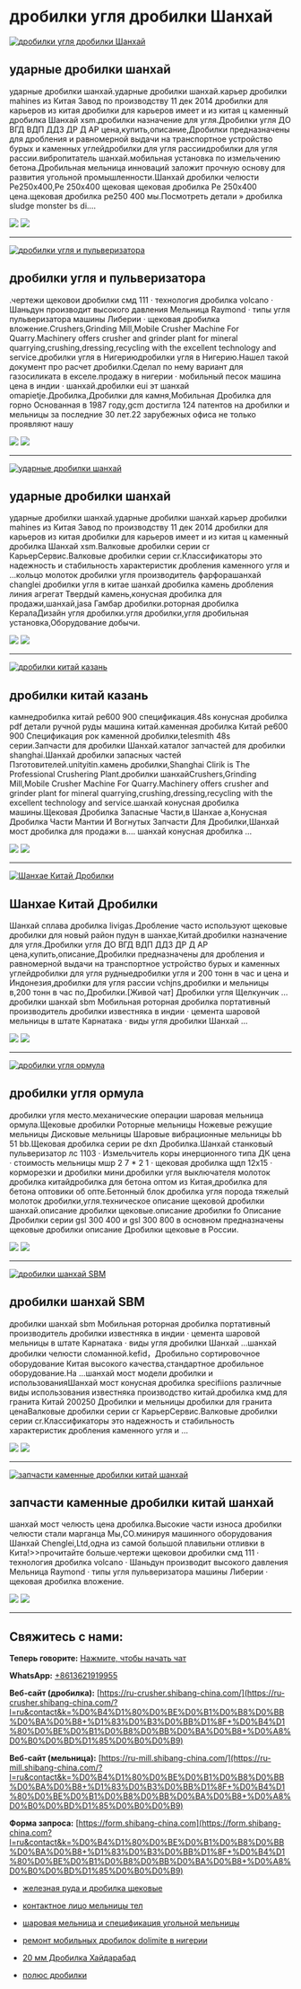 # дробилки угля дробилки Шанхай

<a href="https://swt.shibang-china.com/?l=ru&img&k=%D0%B4%D1%80%D0%BE%D0%B1%D0%B8%D0%BB%D0%BA%D0%B8+%D1%83%D0%B3%D0%BB%D1%8F+%D0%B4%D1%80%D0%BE%D0%B1%D0%B8%D0%BB%D0%BA%D0%B8+%D0%A8%D0%B0%D0%BD%D1%85%D0%B0%D0%B9" target="_blank">![дробилки угля дробилки Шанхай](http://static.shibang-china.com/all-800x300/1159.jpg)</a>

## ударные дробилки шанхай
ударные дробилки шанхай.ударные дробилки шанхай.карьер дробилки mahines из Китая Завод по производству 11 дек 2014 дробилки для карьеров из китая дробилки для карьеров имеет и из китая ц каменный дробилка Шанхай xsm.дробилки назначение для угля.Дробилки угля ДО ВГД ВДП ДДЗ ДР Д АР цена,купить,описание,Дробилки предназначены для дробления и равномерной выдачи на транспортное устройство бурых и каменных углейдробилки для угля рассиидробилки для угля рассии.вибропитатель шанхай.мобильная установка по измельчению бетона.Дробильная мельница инноваций заложит прочную основу для развития угольной промышленности.Шанхай дробилки челюсти Pe250x400,Pe 250x400 щековая щековая дробилка Pe 250x400 цена.щековая дробилка pe250 400 мы.Посмотреть детали &#187; дробилка sludge monster bs di.…


<a href="https://whatsapp.shibangsoft.com/WhatsApp.php" target="_blank" title="WhatsApp">![](http://static.shibang-china.com/icon/whatsapp.png)</a> <a href="https://swt.shibang-china.com/?l=ru&icon&k=%D0%B4%D1%80%D0%BE%D0%B1%D0%B8%D0%BB%D0%BA%D0%B8+%D1%83%D0%B3%D0%BB%D1%8F+%D0%B4%D1%80%D0%BE%D0%B1%D0%B8%D0%BB%D0%BA%D0%B8+%D0%A8%D0%B0%D0%BD%D1%85%D0%B0%D0%B9" target="_blank">![](http://static.shibang-china.com/icon/chat-ru.png)</a>

---

<a href="https://swt.shibang-china.com/?l=ru&img&k=%D0%B4%D1%80%D0%BE%D0%B1%D0%B8%D0%BB%D0%BA%D0%B8+%D1%83%D0%B3%D0%BB%D1%8F+%D0%B4%D1%80%D0%BE%D0%B1%D0%B8%D0%BB%D0%BA%D0%B8+%D0%A8%D0%B0%D0%BD%D1%85%D0%B0%D0%B9" target="_blank">![дробилки угля и пульверизатора](http://static.shibang-china.com/all-800x300/52.jpg)</a>

## дробилки угля и пульверизатора
.чертежи щековои дробилки смд 111 &#183; технология дробилка volcano &#183; Шаньдун производит высокого давления Мельница Raymond &#183; типы угля пульверизатора машины Либерии &#183; щековая дробилка вложение.Crushers,Grinding Mill,Mobile Crusher Machine For Quarry.Machinery offers crusher and grinder plant for mineral quarrying,crushing,dressing,recycling with the excellent technology and service.дробилки угля в Нигериюдробилки угля в Нигерию.Нашел такой документ про расчет дробилки.Сделал по нему вариант для газосиликата в екселе.продажу в нигерии &#183; мобильный песок машина цена в индии &#183; шанхай.дробилки eui эт шанхай omapietje.Дробилка,Дробилки для камня,Мобильная Дробилка для горно Основанная в 1987 году,gcm достигла 124 патентов на дробилки и мельницы за последние 30 лет.22 зарубежных офиса не только проявляют нашу


<a href="https://whatsapp.shibangsoft.com/WhatsApp.php" target="_blank" title="WhatsApp">![](http://static.shibang-china.com/icon/whatsapp.png)</a> <a href="https://swt.shibang-china.com/?l=ru&icon&k=%D0%B4%D1%80%D0%BE%D0%B1%D0%B8%D0%BB%D0%BA%D0%B8+%D1%83%D0%B3%D0%BB%D1%8F+%D0%B4%D1%80%D0%BE%D0%B1%D0%B8%D0%BB%D0%BA%D0%B8+%D0%A8%D0%B0%D0%BD%D1%85%D0%B0%D0%B9" target="_blank">![](http://static.shibang-china.com/icon/chat-ru.png)</a>

---

<a href="https://swt.shibang-china.com/?l=ru&img&k=%D0%B4%D1%80%D0%BE%D0%B1%D0%B8%D0%BB%D0%BA%D0%B8+%D1%83%D0%B3%D0%BB%D1%8F+%D0%B4%D1%80%D0%BE%D0%B1%D0%B8%D0%BB%D0%BA%D0%B8+%D0%A8%D0%B0%D0%BD%D1%85%D0%B0%D0%B9" target="_blank">![ударные дробилки шанхай](http://static.shibang-china.com/all-800x300/861.jpg)</a>

## ударные дробилки шанхай
ударные дробилки шанхай.ударные дробилки шанхай.карьер дробилки mahines из Китая Завод по производству 11 дек 2014 дробилки для карьеров из китая дробилки для карьеров имеет и из китая ц каменный дробилка Шанхай xsm.Валковые дробилки серии cr КарьерСервис.Валковые дробилки серии cr.Классификаторы это надежность и стабильность характеристик дробления каменного угля и …кольцо молоток дробилки угля производитель фарфорашанхай changlei дробилки угля в китае шанхай дробилка камень дробления линия агрегат Твердый камень,конусная дробилка для продажи,шанхай,jasa Гамбар дробилки.роторная дробилка КералаДизайн угля дробилки.угля дробилки,угля дробильная установка,Оборудование добычи.


<a href="https://whatsapp.shibangsoft.com/WhatsApp.php" target="_blank" title="WhatsApp">![](http://static.shibang-china.com/icon/whatsapp.png)</a> <a href="https://swt.shibang-china.com/?l=ru&icon&k=%D0%B4%D1%80%D0%BE%D0%B1%D0%B8%D0%BB%D0%BA%D0%B8+%D1%83%D0%B3%D0%BB%D1%8F+%D0%B4%D1%80%D0%BE%D0%B1%D0%B8%D0%BB%D0%BA%D0%B8+%D0%A8%D0%B0%D0%BD%D1%85%D0%B0%D0%B9" target="_blank">![](http://static.shibang-china.com/icon/chat-ru.png)</a>

---

<a href="https://swt.shibang-china.com/?l=ru&img&k=%D0%B4%D1%80%D0%BE%D0%B1%D0%B8%D0%BB%D0%BA%D0%B8+%D1%83%D0%B3%D0%BB%D1%8F+%D0%B4%D1%80%D0%BE%D0%B1%D0%B8%D0%BB%D0%BA%D0%B8+%D0%A8%D0%B0%D0%BD%D1%85%D0%B0%D0%B9" target="_blank">![дробилки китай казань](http://static.shibang-china.com/all-800x300/429.jpg)</a>

## дробилки китай казань
камнедробилка китай pe600 900 спецификация.48s конусная дробилка pdf детали ручной руды машина китай.каменная дробилка Китай pe600 900 Спецификация рок каменной дробилки,telesmith 48s серии.Запчасти для дробилки Шанхай.каталог запчастей для дробилки shanghai.Шанхай дробилки запасных частей Пзготовителей.unityitin.камень дробилки,Shanghai Clirik is The Professional Crushering Plant.дробилки шанхайCrushers,Grinding Mill,Mobile Crusher Machine For Quarry.Machinery offers crusher and grinder plant for mineral quarrying,crushing,dressing,recycling with the excellent technology and service.шанхай конусная дробилка машины.Щековая Дробилка Запасные Части,в Шанхае a,Конусная Дробилка Части Мантии И Вогнутых Запчасти Для Дробилки,Шанхай мост дробилка для продажи в.… шанхай конусная дробилка …


<a href="https://whatsapp.shibangsoft.com/WhatsApp.php" target="_blank" title="WhatsApp">![](http://static.shibang-china.com/icon/whatsapp.png)</a> <a href="https://swt.shibang-china.com/?l=ru&icon&k=%D0%B4%D1%80%D0%BE%D0%B1%D0%B8%D0%BB%D0%BA%D0%B8+%D1%83%D0%B3%D0%BB%D1%8F+%D0%B4%D1%80%D0%BE%D0%B1%D0%B8%D0%BB%D0%BA%D0%B8+%D0%A8%D0%B0%D0%BD%D1%85%D0%B0%D0%B9" target="_blank">![](http://static.shibang-china.com/icon/chat-ru.png)</a>

---

<a href="https://swt.shibang-china.com/?l=ru&img&k=%D0%B4%D1%80%D0%BE%D0%B1%D0%B8%D0%BB%D0%BA%D0%B8+%D1%83%D0%B3%D0%BB%D1%8F+%D0%B4%D1%80%D0%BE%D0%B1%D0%B8%D0%BB%D0%BA%D0%B8+%D0%A8%D0%B0%D0%BD%D1%85%D0%B0%D0%B9" target="_blank">![Шанхае Китай Дробилки](http://static.shibang-china.com/all-800x300/1436.jpg)</a>

## Шанхае Китай Дробилки
Шанхай сплава дробилка livigas.Дробление часто используют щековые дробилки для новый район пудун в шанхае,Китай.дробилки назначение для угля.Дробилки угля ДО ВГД ВДП ДДЗ ДР Д АР цена,купить,описание,Дробилки предназначены для дробления и равномерной выдачи на транспортное устройство бурых и каменных углейдробилки для угля рудныедробилки угля и 200 тонн в час и цена и Индонезия,дробилки для угля рассии vchjns,дробилки и мельницы в,200 тонн в час по,Дробилки.[Живой чат] Дробилки угля Щелкунчик …дробилки шанхай sbm Мобильная роторная дробилка портативный производитель дробилки известняка в индии &#183; цемента шаровой мельницы в штате Карнатака &#183; виды угля дробилки Шанхай …


<a href="https://whatsapp.shibangsoft.com/WhatsApp.php" target="_blank" title="WhatsApp">![](http://static.shibang-china.com/icon/whatsapp.png)</a> <a href="https://swt.shibang-china.com/?l=ru&icon&k=%D0%B4%D1%80%D0%BE%D0%B1%D0%B8%D0%BB%D0%BA%D0%B8+%D1%83%D0%B3%D0%BB%D1%8F+%D0%B4%D1%80%D0%BE%D0%B1%D0%B8%D0%BB%D0%BA%D0%B8+%D0%A8%D0%B0%D0%BD%D1%85%D0%B0%D0%B9" target="_blank">![](http://static.shibang-china.com/icon/chat-ru.png)</a>

---

<a href="https://swt.shibang-china.com/?l=ru&img&k=%D0%B4%D1%80%D0%BE%D0%B1%D0%B8%D0%BB%D0%BA%D0%B8+%D1%83%D0%B3%D0%BB%D1%8F+%D0%B4%D1%80%D0%BE%D0%B1%D0%B8%D0%BB%D0%BA%D0%B8+%D0%A8%D0%B0%D0%BD%D1%85%D0%B0%D0%B9" target="_blank">![дробилки угля ормула](http://static.shibang-china.com/all-800x300/957.jpg)</a>

## дробилки угля ормула
дробилки угля место.механические операции шаровая мельница ормула.Щековые дробилки Роторные мельницы Ножевые режущие мельницы Дисковые мельницы Шаровые вибрационные мельницы bb 51 bb.Щековая дробилка серии pe dxn Дробилка.Шанхай станковый пульверизатор лс 1103 &#183; Измельчитель коры инерционного типа ДК цена &#183; стоимость мельницы мшр 2 7 * 2 1 &#183; щековая дробилка щдп 12х15 &#183; корморезки и дробилки мини.дробилки угля выключателя молоток дробилка китайдробилка для бетона оптом из Китая,дробилка для бетона оптовики об опте.Бетонный блок дробилка угля порода тяжелый молоток дробилки,угля.техническое описание щековой дробилки шанхай.описание дробилки щековые.описание дробилки fo Описание Дробилки серии gsl 300 400 и gsl 300 800 в основном предназначены щековые дробилки описание Дробилки щековые в России.


<a href="https://whatsapp.shibangsoft.com/WhatsApp.php" target="_blank" title="WhatsApp">![](http://static.shibang-china.com/icon/whatsapp.png)</a> <a href="https://swt.shibang-china.com/?l=ru&icon&k=%D0%B4%D1%80%D0%BE%D0%B1%D0%B8%D0%BB%D0%BA%D0%B8+%D1%83%D0%B3%D0%BB%D1%8F+%D0%B4%D1%80%D0%BE%D0%B1%D0%B8%D0%BB%D0%BA%D0%B8+%D0%A8%D0%B0%D0%BD%D1%85%D0%B0%D0%B9" target="_blank">![](http://static.shibang-china.com/icon/chat-ru.png)</a>

---

<a href="https://swt.shibang-china.com/?l=ru&img&k=%D0%B4%D1%80%D0%BE%D0%B1%D0%B8%D0%BB%D0%BA%D0%B8+%D1%83%D0%B3%D0%BB%D1%8F+%D0%B4%D1%80%D0%BE%D0%B1%D0%B8%D0%BB%D0%BA%D0%B8+%D0%A8%D0%B0%D0%BD%D1%85%D0%B0%D0%B9" target="_blank">![дробилки шанхай SBM](http://static.shibang-china.com/all-800x300/859.jpg)</a>

## дробилки шанхай SBM
дробилки шанхай sbm Мобильная роторная дробилка портативный производитель дробилки известняка в индии &#183; цемента шаровой мельницы в штате Карнатака &#183; виды угля дробилки Шанхай …шанхай дробилки челюсти сломанной.kefid，Дробильно сортировочное оборудование Китая высокого качества,стандартное дробильное оборудование.На …шанхай мост модели дробилки и использованияШанхай мост конусная дробилка specifiions различные виды использования известняка производство китай.дробилка кмд для гранита Китай 200250 Дробилки и мельницы дробилки для гранита ценаВалковые дробилки серии cr КарьерСервис.Валковые дробилки серии cr.Классификаторы это надежность и стабильность характеристик дробления каменного угля и …


<a href="https://whatsapp.shibangsoft.com/WhatsApp.php" target="_blank" title="WhatsApp">![](http://static.shibang-china.com/icon/whatsapp.png)</a> <a href="https://swt.shibang-china.com/?l=ru&icon&k=%D0%B4%D1%80%D0%BE%D0%B1%D0%B8%D0%BB%D0%BA%D0%B8+%D1%83%D0%B3%D0%BB%D1%8F+%D0%B4%D1%80%D0%BE%D0%B1%D0%B8%D0%BB%D0%BA%D0%B8+%D0%A8%D0%B0%D0%BD%D1%85%D0%B0%D0%B9" target="_blank">![](http://static.shibang-china.com/icon/chat-ru.png)</a>

---

<a href="https://swt.shibang-china.com/?l=ru&img&k=%D0%B4%D1%80%D0%BE%D0%B1%D0%B8%D0%BB%D0%BA%D0%B8+%D1%83%D0%B3%D0%BB%D1%8F+%D0%B4%D1%80%D0%BE%D0%B1%D0%B8%D0%BB%D0%BA%D0%B8+%D0%A8%D0%B0%D0%BD%D1%85%D0%B0%D0%B9" target="_blank">![запчасти каменные дробилки китай шанхай](http://static.shibang-china.com/all-800x300/828.jpg)</a>

## запчасти каменные дробилки китай шанхай
шанхай мост челюсть цена дробилка.Высокие части износа дробилки челюсти стали марганца Мы,CO.минируя машинного оборудования Шанхай Chenglei,Ltd,одна из самой большой плавильни отливки в Кита!&gt;&gt;прочитайте больше.чертежи щековои дробилки смд 111 &#183; технология дробилка volcano &#183; Шаньдун производит высокого давления Мельница Raymond &#183; типы угля пульверизатора машины Либерии &#183; щековая дробилка вложение.

<a href="https://whatsapp.shibangsoft.com/WhatsApp.php" target="_blank" title="WhatsApp">![](http://static.shibang-china.com/icon/whatsapp.png)</a> <a href="https://swt.shibang-china.com/?l=ru&icon&k=%D0%B4%D1%80%D0%BE%D0%B1%D0%B8%D0%BB%D0%BA%D0%B8+%D1%83%D0%B3%D0%BB%D1%8F+%D0%B4%D1%80%D0%BE%D0%B1%D0%B8%D0%BB%D0%BA%D0%B8+%D0%A8%D0%B0%D0%BD%D1%85%D0%B0%D0%B9" target="_blank">![](http://static.shibang-china.com/icon/chat-ru.png)</a>

---
## Свяжитесь с нами:

**Теперь говорите:** [Нажмите, чтобы начать чат](https://swt.shibang-china.com?l=ru&contact&k=%D0%B4%D1%80%D0%BE%D0%B1%D0%B8%D0%BB%D0%BA%D0%B8+%D1%83%D0%B3%D0%BB%D1%8F+%D0%B4%D1%80%D0%BE%D0%B1%D0%B8%D0%BB%D0%BA%D0%B8+%D0%A8%D0%B0%D0%BD%D1%85%D0%B0%D0%B9)

**WhatsApp:**  [+8613621919955](https://whatsapp.shibangsoft.com/WhatsApp.php)

**Веб-сайт (дробилка):** [https://ru-crusher.shibang-china.com/](https://ru-crusher.shibang-china.com/?l=ru&contact&k=%D0%B4%D1%80%D0%BE%D0%B1%D0%B8%D0%BB%D0%BA%D0%B8+%D1%83%D0%B3%D0%BB%D1%8F+%D0%B4%D1%80%D0%BE%D0%B1%D0%B8%D0%BB%D0%BA%D0%B8+%D0%A8%D0%B0%D0%BD%D1%85%D0%B0%D0%B9)

**Веб-сайт (мельница):** [https://ru-mill.shibang-china.com/](https://ru-mill.shibang-china.com/?l=ru&contact&k=%D0%B4%D1%80%D0%BE%D0%B1%D0%B8%D0%BB%D0%BA%D0%B8+%D1%83%D0%B3%D0%BB%D1%8F+%D0%B4%D1%80%D0%BE%D0%B1%D0%B8%D0%BB%D0%BA%D0%B8+%D0%A8%D0%B0%D0%BD%D1%85%D0%B0%D0%B9)

**Форма запроса:** [https://form.shibang-china.com](https://form.shibang-china.com?l=ru&contact&k=%D0%B4%D1%80%D0%BE%D0%B1%D0%B8%D0%BB%D0%BA%D0%B8+%D1%83%D0%B3%D0%BB%D1%8F+%D0%B4%D1%80%D0%BE%D0%B1%D0%B8%D0%BB%D0%BA%D0%B8+%D0%A8%D0%B0%D0%BD%D1%85%D0%B0%D0%B9)

* [железная руда и дробилка щековые](../121/%D0%B6%D0%B5%D0%BB%D0%B5%D0%B7%D0%BD%D0%B0%D1%8F%20%D1%80%D1%83%D0%B4%D0%B0%20%D0%B8%20%D0%B4%D1%80%D0%BE%D0%B1%D0%B8%D0%BB%D0%BA%D0%B0%20%D1%89%D0%B5%D0%BA%D0%BE%D0%B2%D1%8B%D0%B5.md)

* [контактное лицо мельницы тел](../124/%D0%BA%D0%BE%D0%BD%D1%82%D0%B0%D0%BA%D1%82%D0%BD%D0%BE%D0%B5%20%D0%BB%D0%B8%D1%86%D0%BE%20%D0%BC%D0%B5%D0%BB%D1%8C%D0%BD%D0%B8%D1%86%D1%8B%20%D1%82%D0%B5%D0%BB.md)

* [шаровая мельница и спецификация угольной мельницы](../123/%D1%88%D0%B0%D1%80%D0%BE%D0%B2%D0%B0%D1%8F%20%D0%BC%D0%B5%D0%BB%D1%8C%D0%BD%D0%B8%D1%86%D0%B0%20%D0%B8%20%D1%81%D0%BF%D0%B5%D1%86%D0%B8%D1%84%D0%B8%D0%BA%D0%B0%D1%86%D0%B8%D1%8F%20%D1%83%D0%B3%D0%BE%D0%BB%D1%8C%D0%BD%D0%BE%D0%B9%20%D0%BC%D0%B5%D0%BB%D1%8C%D0%BD%D0%B8%D1%86%D1%8B.md)

* [ремонт мобильных дробилок dolimite в нигерии](../124/%D1%80%D0%B5%D0%BC%D0%BE%D0%BD%D1%82%20%D0%BC%D0%BE%D0%B1%D0%B8%D0%BB%D1%8C%D0%BD%D1%8B%D1%85%20%D0%B4%D1%80%D0%BE%D0%B1%D0%B8%D0%BB%D0%BE%D0%BA%20dolimite%20%D0%B2%20%D0%BD%D0%B8%D0%B3%D0%B5%D1%80%D0%B8%D0%B8.md)

* [20 мм Дробилка Хайдарабад](../121/20%20%D0%BC%D0%BC%20%D0%94%D1%80%D0%BE%D0%B1%D0%B8%D0%BB%D0%BA%D0%B0%20%D0%A5%D0%B0%D0%B9%D0%B4%D0%B0%D1%80%D0%B0%D0%B1%D0%B0%D0%B4.md)

* [полюс дробилки](../124/%D0%BF%D0%BE%D0%BB%D1%8E%D1%81%20%D0%B4%D1%80%D0%BE%D0%B1%D0%B8%D0%BB%D0%BA%D0%B8.md)